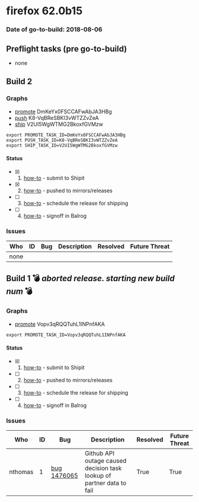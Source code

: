 # firefox 62.0b15

### Date of go-to-build: 2018-08-06

## Preflight tasks (pre go-to-build)
- none

## Build 2  

### Graphs
* [promote](https://tools.taskcluster.net/push-inspector/#/DmKeYx0FSCCAFwAbJA3HBg) DmKeYx0FSCCAFwAbJA3HBg
* [push](https://tools.taskcluster.net/push-inspector/#/K8-VqBReSBKI3vWTZZvZeA) K8-VqBReSBKI3vWTZZvZeA
* [ship](https://tools.taskcluster.net/push-inspector/#/V2UI5WgWTMG2BkoxfGVMzw) V2UI5WgWTMG2BkoxfGVMzw
```
export PROMOTE_TASK_ID=DmKeYx0FSCCAFwAbJA3HBg
export PUSH_TASK_ID=K8-VqBReSBKI3vWTZZvZeA
export SHIP_TASK_ID=V2UI5WgWTMG2BkoxfGVMzw
```


#### Status
- [x] 1.  [how-to](https://wiki.mozilla.org/Release:Release_Automation_on_Mercurial:Starting_a_Release#Submit_to_Ship_It)  - submit to Shipit
- [x] 2.  [how-to](https://github.com/mozilla-releng/releasewarrior-2.0/blob/master/docs/release-promotion/desktop/howto.md#push-artifacts-to-releases-directory)  - pushed to mirrors/releases
- [ ] 3.  [how-to](https://github.com/mozilla-releng/releasewarrior-2.0/blob/master/docs/release-promotion/desktop/howto.md#ship-the-release)  - schedule the release for shipping
- [ ] 4.  [how-to](https://github.com/mozilla-releng/releasewarrior-2.0/blob/master/docs/release-promotion/desktop/howto.md#obtain-sign-offs-for-changes)  - signoff in Balrog

### Issues
| Who                 | ID               | Bug                                                                 | Description                | Resolved                | Future Threat                |
| ------------------- | ---------------- | ------------------------------------------------------------------- | -------------------------- | ----------------------- | ---------------------------- |
| none | | | | | |

## Build 1  :bomb: _aborted release. starting new build num_ :bomb: 

### Graphs
* [promote](https://tools.taskcluster.net/push-inspector/#/Vopv3qRQQTuhL1INPnfAKA) Vopv3qRQQTuhL1INPnfAKA
```
export PROMOTE_TASK_ID=Vopv3qRQQTuhL1INPnfAKA
```


#### Status
- [x] 1.  [how-to](https://wiki.mozilla.org/Release:Release_Automation_on_Mercurial:Starting_a_Release#Submit_to_Ship_It)  - submit to Shipit
- [ ] 2.  [how-to](https://github.com/mozilla-releng/releasewarrior-2.0/blob/master/docs/release-promotion/desktop/howto.md#push-artifacts-to-releases-directory)  - pushed to mirrors/releases
- [ ] 3.  [how-to](https://github.com/mozilla-releng/releasewarrior-2.0/blob/master/docs/release-promotion/desktop/howto.md#ship-the-release)  - schedule the release for shipping
- [ ] 4.  [how-to](https://github.com/mozilla-releng/releasewarrior-2.0/blob/master/docs/release-promotion/desktop/howto.md#obtain-sign-offs-for-changes)  - signoff in Balrog

### Issues
| Who                 | ID               | Bug                                                                 | Description                | Resolved                | Future Threat                |
| ------------------- | ---------------- | ------------------------------------------------------------------- | -------------------------- | ----------------------- | ---------------------------- |
| nthomas  | 1 | [bug 1476065](https://bugzil.la/1476065)        | Github API outage caused decision task lookup of partner data to fail | True | True |

